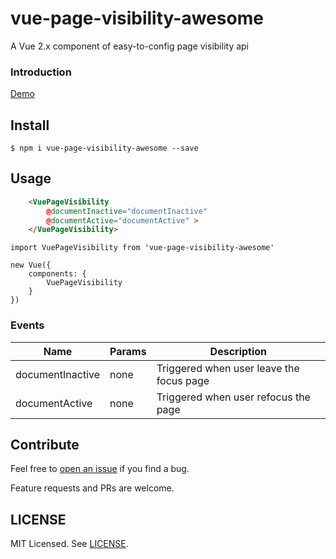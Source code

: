 # vue-page-visibility-awesome

A Vue 2.x component of easy-to-config page visibility api

### Introduction

[Demo](https://vue-page-visibility-awesome-demo-znzqxnueqd.now.sh/)

## Install

```
$ npm i vue-page-visibility-awesome --save
```

## Usage

```HTML
    <VuePageVisibility 
        @documentInactive="documentInactive" 
        @documentActive="documentActive" >
    </VuePageVisibility>

```

```JS
import VuePageVisibility from 'vue-page-visibility-awesome'

new Vue({
    components: {
        VuePageVisibility
    }
})
```

### Events

| Name | Params | Description |
| ---- | ------ | ----------- |
| documentInactive | none | Triggered when user leave the focus page |
| documentActive | none | Triggered when user refocus the page |


## Contribute

Feel free to [open an issue](https://github.com/stefanodotit/vue-page-visibility-awesome/issues) if you find a bug.

Feature requests and PRs are welcome.

## LICENSE

MIT Licensed. See [LICENSE](https://github.com/stefanodotit/vue-page-visibility-awesome/blob/master/LICENSE).

